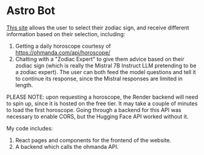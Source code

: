 # Astro Bot
[This site](https://astro-bot.vercel.app/) allows the user to select their zodiac sign, and receive different information based on their selection, including:
1. Getting a daily horoscope courtesy of https://ohmanda.com/api/horoscope/
2. Chatting with a "Zodiac Expert" to give them advice based on their zodiac sign (which is really the Mistral 7B Instruct LLM pretending to be a zodiac expert). The user can both feed the model questions and tell it to continue its response, since the Mistral responses are limited in length.

PLEASE NOTE: upon requesting a horoscope, the Render backend will need to spin up, since it is hosted on the free tier. It may take a couple of minutes to load the first horoscope. Going through a backend for this API was necessary to enable CORS, but the Hugging Face API worked without it.


My code includes:
1. React pages and components for the frontend of the website.
2. A backend which calls the ohmanda API.
